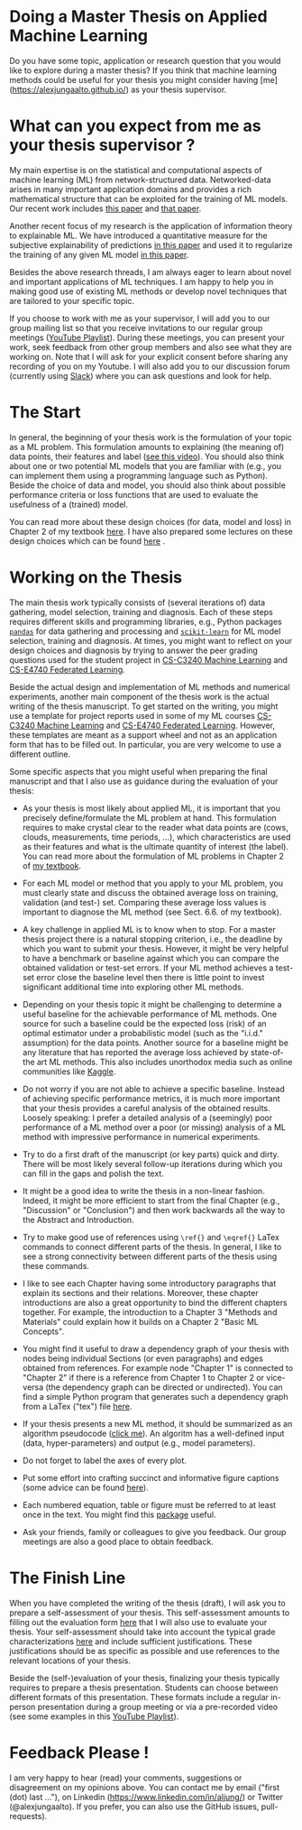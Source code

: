 # Doing a Master Thesis on Applied Machine Learning 

Do you have some topic, application or research question that you would like to explore during a master thesis? 
If you think that machine learning methods could be useful for your thesis you might consider having [me]
(https://alexjungaalto.github.io/) as your thesis supervisor. 

# What can you expect from me as your thesis supervisor ?

My main expertise is on the statistical and computational aspects of machine learning (ML) from network-structured data. 
Networked-data arises in many important application domains and provides a rich mathematical structure that can be exploited 
for the training of ML models. Our recent work includes [this paper](https://arxiv.org/abs/2105.12769) and <a href="https://ieeexplore.ieee.org/document/9298875" target="__blank">that paper</a>. 

Another recent focus of my research is the application of information theory to explainable ML. We have introduced a quantitative measure 
for the subjective explainability of predictions <a href="https://ieeexplore.ieee.org/document/9089200" target="__blank">in this paper</a>
and used it to regularize the training of any given ML model  <a href="https://arxiv.org/abs/2009.01492" target="_blank">in this paper</a>. 

Besides the above research threads, I am always eager to learn about novel and important applications of ML techniques. 
I am happy to help you in making good use of existing ML methods or develop novel techniques that are tailored to your specific topic. 

If you choose to work with me as your supervisor, I will add you to our group mailing list so that you 
receive invitations to our regular group meetings ([YouTube Playlist](https://www.youtube.com/playlist?list=PLrbn2dGrLJK8wsi_vpr94Gzas7TzUsFNh)). 
During these meetings, you can present your work, seek feedback from other group members and also see what 
they are working on. Note that I will ask for your explicit consent before sharing any recording of you on my Youtube. 
I will also add you to our discussion forum (currently using [Slack](https://slack.com/)) where you can ask questions 
and look for help. 

# The Start 

In general, the beginning of your thesis work is the formulation of your topic as a ML problem. This formulation amounts to 
explaining (the meaning of) data points, their features and label ([see this video](https://youtu.be/2q5jpvD-638)). You should 
also think about one or two potential ML models that you are familiar with (e.g., you can implement them using a programming 
language such as Python). Beside the choice of data and model, you should also think about possible performance criteria or 
loss functions that are used to evaluate the usefulness of a (trained) model. 

You can read more about these design choices (for data, model and loss) in Chapter 2 of my textbook <a href="https://primo.aalto.fi/discovery/openurl?institution=358AALTO_INST&vid=358AALTO_INST:VU1&ctx_enc=info:ofi%2FencUTF-8&rft_val_fmt=info:ofi%2Fkev:fmt:book&rft.pub=Springer&ctx_tim=2023-08-06T18:10:37EEST&rft_id=info:doi%2F10.1007%2F978-981-16-8193-6&rfr_id=info:sid%2Fpure.atira.dk:pure&ctx_ver=Z39.88-2004&rft.isbn=978-981-16-8192-9&rft.btitle=Machine%20Learning&rft.genre=book&rft.aufirst=Alex&url_ctx_fmt=info:ofi%2Ffmt:kev:mtx:ctx&rft.aulast=Jung&url_ver=Z39.88-2004&rft.auinit=A&rft.date=2022" target="_blank">here</a>. I have also prepared some lectures on these design choices which can be found [here](https://youtube.com/playlist?list=PLrbn2dGrLJK9zB7pdEd8QOtmC9-eoqoch) .

# Working on the Thesis 

The main thesis work typically consists of (several iterations of) data gathering, model selection, training and diagnosis. 
Each of these steps requires different skills and programming libraries, e.g., Python packages [`pandas`](https://pandas.pydata.org/) 
for data gathering and processing and  [`scikit-learn`](https://scikit-learn.org/stable/) for ML model selection, training and diagnosis. 
At times, you might want to reflect on your design choices and diagnosis by trying to answer the peer grading questions used 
for the student project in [CS-C3240 Machine Learning](material/CS_C3240_PeerReview.pdf) and [CS-E4740 Federated Learning](material/CS_E4740_PeerReview.pdf).

Beside the actual design and implementation of ML methods and numerical experiments, another main component of the thesis work is the actual 
writing of the thesis manuscript. To get started on the writing, you might use a template for project reports used in some of my ML courses [CS-C3240 
Machine Learning](https://github.com/alexjungaalto/FederatedLearning/blob/main/material/FederatedLearningPaper.pdf) and [CS-E4740 Federated Learning](https://github.com/alexjungaalto/FederatedLearning/blob/main/material/FederatedLearningPaper.pdf). However, these templates are meant as a support wheel 
and not as an application form that has to be filled out. In particular, you are very welcome to use a different outline.  

Some specific aspects that you might useful when preparing the final manuscript and that I also use as guidance
during the evaluation of your thesis: 

- As your thesis is most likely about applied ML, it is important that you precisely define/formulate the ML 
problem at hand. This formulation requires to make crystal clear to the reader what data points are (cows, clouds, measurements, time periods, ...), 
which characteristics are used as their features and what is the ultimate quantity of interest (the label). You can 
read more about the formulation of ML problems in Chapter 2 of [my textbook](https://primo.aalto.fi/discovery/openurl?institution=358AALTO_INST&vid=358AALTO_INST:VU1&ctx_enc=info:ofi%2FencUTF-8&rft_val_fmt=info:ofi%2Fkev:fmt:book&rft.pub=Springer&ctx_tim=2023-08-06T18:10:37EEST&rft_id=info:doi%2F10.1007%2F978-981-16-8193-6&rfr_id=info:sid%2Fpure.atira.dk:pure&ctx_ver=Z39.88-2004&rft.isbn=978-981-16-8192-9&rft.btitle=Machine%20Learning&rft.genre=book&rft.aufirst=Alex&url_ctx_fmt=info:ofi%2Ffmt:kev:mtx:ctx&rft.aulast=Jung&url_ver=Z39.88-2004&rft.auinit=A&rft.date=2022).   

- For each ML model or method that you apply to your ML problem, you must clearly state and discuss the obtained average loss on 
training, validation (and test-) set. Comparing these average loss values is important to diagnose the ML method (see Sect. 6.6. of my textbook). 

- A key challenge in applied ML is to know when to stop. For a master thesis project there is a natural stopping criterion, i.e., 
the deadline by which you want to submit your thesis. However, it might be very helpful to have a benchmark or baseline against 
which you can compare the obtained validation or test-set errors. If your ML method achieves a test-set error close the baseline level 
then there is little point to invest significant additional time into exploring other ML methods. 

- Depending on your thesis topic it might be challenging to determine a useful baseline for the achievable performance of ML methods. 
One source for such a baseline could be the expected loss (risk) of an optimal estimator under a probabilistic model (such as the "i.i.d." assumption) 
for the data points. Another source for a baseline might be any literature that has reported the average loss achieved 
by state-of-the art ML methods. This also includes unorthodox media such as online communities like [Kaggle](https://www.kaggle.com/). 

- Do not worry if you are not able to achieve a specific baseline. Instead of achieving specific performance metrics, it is much more 
important that your thesis provides a careful analysis of the obtained results. Loosely speaking: I prefer a detailed analysis of a 
(seemingly) poor performance of a ML method over a poor (or missing) analysis of a ML method with impressive performance 
in numerical experiments.  

- Try to do a first draft of the manuscript (or key parts) quick and dirty. There will be most likely several follow-up 
iterations during which you can fill in the gaps and polish the text. 

- It might be a good idea to write the thesis in a non-linear fashion. Indeed, it might be more efficient to start 
from the final Chapter (e.g., "Discussion" or "Conclusion") and then work backwards all the way to the Abstract and Introduction. 

- Try to make good use of references using `\ref{}` and `\eqref{}` LaTex commands to connect different 
parts of the thesis. In general, I like to see a strong connectivity between different parts of the thesis 
using these commands. 

- I like to see each Chapter having some introductory paragraphs that explain its sections and their relations. 
Moreover, these chapter introductions are also a great opportunity to bind the different chapters together. For 
example, the introduction to a Chapter 3 "Methods and Materials" could explain how it builds on a Chapter 2 "Basic ML Concepts". 

- You might find it useful to draw a dependency graph of your thesis with nodes being individual 
Sections (or even paragraphs) and edges obtained from references. For example node "Chapter 1" is 
connected to "Chapter 2" if there is a reference from Chapter 1 to Chapter 2 or vice-versa (the dependency graph can be 
directed or undirected). You can find a simple Python program that generates such a dependency graph from a 
LaTex ("tex") file [here](material/creategraphtex.py). 

- If your thesis presents a new ML method, it should be summarized as an algorithm pseudocode ([click me](https://www.overleaf.com/learn/latex/Algorithms)). 
An algoritm has a well-defined input (data, hyper-parameters) and output (e.g., model parameters). 

- Do not forget to label the axes of every plot. 

- Put some effort into crafting succinct and informative figure captions (some advice can be found 
[here](https://www.scu.edu/media/offices/provost/writing-center/resources/Tips-Figure-Captions.pdf)). 

- Each numbered equation, table or figure must be referred to at least once in the text. You might find this [package](https://ctan.org/pkg/refcheck?lang=de) useful.

- Ask your friends, family or colleagues to give you feedback. Our group meetings are also a good place to obtain feedback. 



# The Finish Line  

When you have completed the writing of the thesis (draft), I will ask you to prepare a self-assessment of your thesis. 
This self-assessment amounts to filling out the evaluation form [here](material/Statement_template_CCIS.pdf) 
that I will also use to evaluate your thesis. Your self-assessment should take into account the typical grade characterizations 
<a href="https://mycourses.aalto.fi/pluginfile.php/569812/course/section/105302/Typical%20characterization%20of%20theses%20grades_SCI_20161213.pdf" target="_blank">here</a> 
and include sufficient justifications. These justifications should be as specific as possible and use references to the 
relevant locations of your thesis. 

Beside the (self-)evaluation of your thesis, finalizing your thesis typically requires to prepare a thesis presentation. 
Students can choose between different formats of this presentation. These formats include a regular in-person 
presentation during a group meeting or via a pre-recorded video (see some examples in this [YouTube Playlist](https://youtube.com/playlist?list=PLrbn2dGrLJK8xt7j0tvaL0uMCdrtQ7JY2)). 

# Feedback Please ! 

I am very happy to hear (read) your comments, suggestions or disagreement on my opinions above. 
You can contact me by email ("first (dot) last ..."), on Linkedin (https://www.linkedin.com/in/aljung/) or Twitter (@alexjungaalto). 
If you prefer, you can also use the GitHub issues, pull-requests). 





